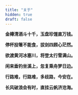 ```yaml
---
title: "关于"
hidden: true
draft: false
---
```


<!-- <span>如有问题请联系nosky@xiaofangwei.cn</span> -->


**金樽清酒斗十千，玉盘珍馐直万钱。**

**停杯投箸不能食，拔剑四顾心茫然。**

**欲渡黄河冰塞川，将登太行雪满山。**

**闲来垂钓坐溪上，忽复乘舟梦日边。**

**行路难，行路难，多歧路，今安在。**

**长风破浪会有时，直挂云帆济沧海。**

